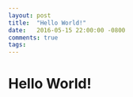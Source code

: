 ```yaml
---
layout: post
title:  "Hello World!"
date:   2016-05-15 22:00:00 -0800
comments: true
tags: 
---
```


# Hello World!